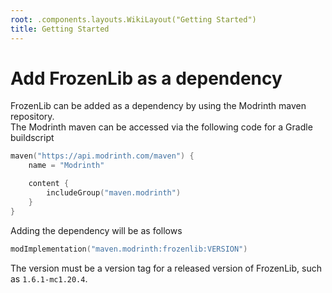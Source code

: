```yaml
---
root: .components.layouts.WikiLayout("Getting Started")
title: Getting Started
---
```


# Add FrozenLib as a dependency

FrozenLib can be added as a dependency by using the Modrinth maven repository.  
The Modrinth maven can be accessed via the following code for a Gradle buildscript
```kotlin
maven("https://api.modrinth.com/maven") {
    name = "Modrinth"

    content {
        includeGroup("maven.modrinth")
    }
}
```

Adding the dependency will be as follows
```kotlin
modImplementation("maven.modrinth:frozenlib:VERSION")
```
The version must be a version tag for a released version of FrozenLib, such as `1.6.1-mc1.20.4`.

